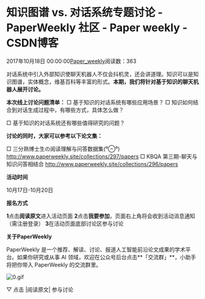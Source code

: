 
# 知识图谱 vs. 对话系统专题讨论 - PaperWeekly 社区 - Paper weekly - CSDN博客


2017年10月18日 00:00:00[Paper_weekly](https://me.csdn.net/c9Yv2cf9I06K2A9E)阅读数：363


对话系统中引入外部知识使聊天机器人不仅会抖机灵，还会讲道理。知识可以是知识图谱，实体概念，维基百科等丰富的形式。**本期，我们将针对基于知识的聊天机器人展开讨论。**

**本次线上讨论问题清单：**
□ 基于知识的对话系统有哪些应用场景？
□ 知识如何结合到对话生成过程中，有哪些方式，具体怎么做？

□ 基于知识的对话系统还有哪些值得研究的问题？

**讨论的同时，大家可以参考以下论文集：**

□ 三分熟博士生の阅读理解与问答数据集(⁰⊖⁰)
http://www.paperweekly.site/collections/297/papers
□ KBQA 第三期-聊天与知识问答相结合
http://www.paperweekly.site/collections/296/papers

**活动时间**

10月17日-10月20日

**报名方式**

**1**点击**阅读原文**进入活动页面
**2**点击**我要参加**，页面右上角将会收到活动消息通知（需注册登录）
**3**在活动页面底部讨论区参与讨论

**关于PaperWeekly**

PaperWeekly 是一个推荐、解读、讨论、报道人工智能前沿论文成果的学术平台。如果你研究或从事 AI 领域，欢迎在公众号后台点击**「交流群」**，小助手将把你带入 PaperWeekly 的交流群里。

![0.gif](https://ss.csdn.net/p?https://mmbiz.qpic.cn/mmbiz_gif/VBcD02jFhgl9qrwuXS7D8F2ZLyZNmqfWibCVlSbGBVCrd80blia0iaiaKuVk5p1tWP8tCaIiaYxiaQwiacIOlu9yOw6Mg/0.gif)

▽ 点击 |阅读原文|
 参与讨论


